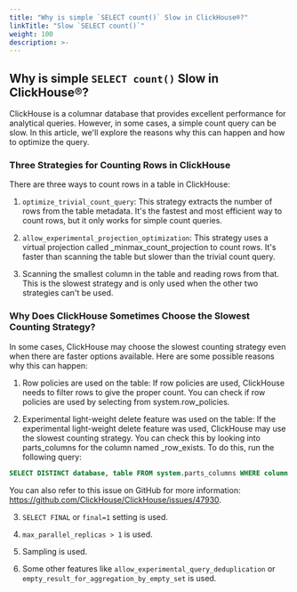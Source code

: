```yaml
---
title: "Why is simple `SELECT count()` Slow in ClickHouse®?"
linkTitle: "Slow `SELECT count()`"
weight: 100
description: >-
---
```


## Why is simple `SELECT count()` Slow in ClickHouse®?

ClickHouse is a columnar database that provides excellent performance for analytical queries. However, in some cases, a simple count query can be slow. In this article, we'll explore the reasons why this can happen and how to optimize the query.

### Three Strategies for Counting Rows in ClickHouse

There are three ways to count rows in a table in ClickHouse:

1. `optimize_trivial_count_query`: This strategy extracts the number of rows from the table metadata. It's the fastest and most efficient way to count rows, but it only works for simple count queries.

2. `allow_experimental_projection_optimization`: This strategy uses a virtual projection called _minmax_count_projection to count rows. It's faster than scanning the table but slower than the trivial count query.

3. Scanning the smallest column in the table and reading rows from that. This is the slowest strategy and is only used when the other two strategies can't be used.

### Why Does ClickHouse Sometimes Choose the Slowest Counting Strategy?

In some cases, ClickHouse may choose the slowest counting strategy even when there are faster options available. Here are some possible reasons why this can happen:

1. Row policies are used on the table: If row policies are used, ClickHouse needs to filter rows to give the proper count. You can check if row policies are used by selecting from system.row_policies.

2. Experimental light-weight delete feature was used on the table: If the experimental light-weight delete feature was used, ClickHouse may use the slowest counting strategy. You can check this by looking into parts_columns for the column named _row_exists. To do this, run the following query:

```sql
SELECT DISTINCT database, table FROM system.parts_columns WHERE column = '_row_exists';
```

You can also refer to this issue on GitHub for more information: https://github.com/ClickHouse/ClickHouse/issues/47930.

3. `SELECT FINAL` or `final=1` setting is used.

4. `max_parallel_replicas > 1` is used.

5. Sampling is used.

6. Some other features like `allow_experimental_query_deduplication` or `empty_result_for_aggregation_by_empty_set` is used.
